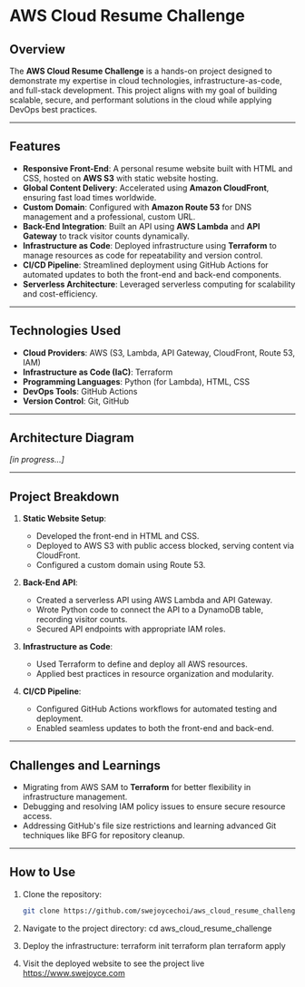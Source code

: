 # AWS Cloud Resume Challenge

## Overview

The **AWS Cloud Resume Challenge** is a hands-on project designed to demonstrate my expertise in cloud technologies, infrastructure-as-code, and full-stack development. This project aligns with my goal of building scalable, secure, and performant solutions in the cloud while applying DevOps best practices.

---

## Features

- **Responsive Front-End**: A personal resume website built with HTML and CSS, hosted on **AWS S3** with static website hosting.
- **Global Content Delivery**: Accelerated using **Amazon CloudFront**, ensuring fast load times worldwide.
- **Custom Domain**: Configured with **Amazon Route 53** for DNS management and a professional, custom URL.
- **Back-End Integration**: Built an API using **AWS Lambda** and **API Gateway** to track visitor counts dynamically.
- **Infrastructure as Code**: Deployed infrastructure using **Terraform** to manage resources as code for repeatability and version control.
- **CI/CD Pipeline**: Streamlined deployment using GitHub Actions for automated updates to both the front-end and back-end components.
- **Serverless Architecture**: Leveraged serverless computing for scalability and cost-efficiency.

---

## Technologies Used

- **Cloud Providers**: AWS (S3, Lambda, API Gateway, CloudFront, Route 53, IAM)
- **Infrastructure as Code (IaC)**: Terraform
- **Programming Languages**: Python (for Lambda), HTML, CSS
- **DevOps Tools**: GitHub Actions
- **Version Control**: Git, GitHub

---

## Architecture Diagram

_[in progress...]_

---

## Project Breakdown

1. **Static Website Setup**:
   - Developed the front-end in HTML and CSS.
   - Deployed to AWS S3 with public access blocked, serving content via CloudFront.
   - Configured a custom domain using Route 53.

2. **Back-End API**:
   - Created a serverless API using AWS Lambda and API Gateway.
   - Wrote Python code to connect the API to a DynamoDB table, recording visitor counts.
   - Secured API endpoints with appropriate IAM roles.

3. **Infrastructure as Code**:
   - Used Terraform to define and deploy all AWS resources.
   - Applied best practices in resource organization and modularity.

4. **CI/CD Pipeline**:
   - Configured GitHub Actions workflows for automated testing and deployment.
   - Enabled seamless updates to both the front-end and back-end.

---

## Challenges and Learnings

- Migrating from AWS SAM to **Terraform** for better flexibility in infrastructure management.
- Debugging and resolving IAM policy issues to ensure secure resource access.
- Addressing GitHub's file size restrictions and learning advanced Git techniques like BFG for repository cleanup.

---

## How to Use

1. Clone the repository:
   ```bash
   git clone https://github.com/swejoycechoi/aws_cloud_resume_challenge.git

2. Navigate to the project directory:
   cd aws_cloud_resume_challenge

3. Deploy the infrastructure:
terraform init
terraform plan
terraform apply

4. Visit the deployed website to see the project live
https://www.swejoyce.com